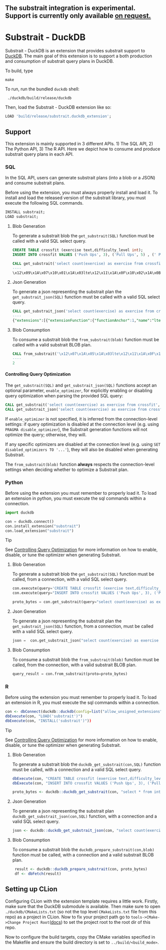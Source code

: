 ## The substrait integration is experimental. Support is currently only available [on request.](https://duckdblabs.com/contact/) 

# Substrait - DuckDB
Substrait - DuckDB is an extension that provides substrait support to [DuckDB](https://www.duckdb.org).
The main goal of this extension is to support a both production and consumption of substrait query plans in DuckDB.

To build, type 
```
make
```

To run, run the bundled `duckdb` shell:
```
 ./duckdb/build/release/duckdb 
```

Then, load the Substrait - DuckDB extension like so:
```SQL
LOAD 'build/release/substrait.duckdb_extension';
```

## Support
This extension is mainly supported in 3 different APIs. 1) The SQL API, 2) The Python API, 3) The R API.
Here we depict how to consume and produce substrait query plans in each API.

### SQL
In the SQL API, users can generate substrait plans (into a blob or a JSON) and consume substrait plans.

Before using the extension, you must always properly install and load it. 
To install and load the released version of the substrait library, you must execute the following SQL commands.
```sql
INSTALL substrait;
LOAD substrait;
```

1) Blob Generation
     
     To generate a substrait blob the ```get_substrait(SQL)``` function must be called with a valid SQL select query.
     ```sql
     CREATE TABLE crossfit (exercise text,difficulty_level int);
     INSERT INTO crossfit VALUES ('Push Ups', 3), ('Pull Ups', 5) , (' Push Jerk', 7), ('Bar Muscle Up', 10);
     
     CALL get_substrait('select count(exercise) as exercise from crossfit where difficulty_level <=5');
     ----
     \x12\x09\x1A\x07\x10\x01\x1A\x03lte\x12\x11\x1A\x0F\x10\x02\x1A\x0Bis_not_null\x12\x09\x1A\x07\x10\x03\x1A\x03and\x12\x10\x1A\x0E\x10\x04\x1A\x0Acount_star\x1A\xCB\x01\x12\xC8\x01\x0A\xBB\x01:\xB8\x01\x12\xAB\x01"\xA8\x01\x12\x97\x01\x0A\x94\x01\x12.\x0A\x08exercise\x0A\x0Fdifficulty_level\x12\x11\x0A\x07\xB2\x01\x04\x08\x0D\x18\x01\x0A\x04*\x02\x10\x01\x18\x02\x1AJ\x1AH\x08\x03\x1A\x04\x0A\x02\x10\x01""\x1A \x1A\x1E\x08\x01\x1A\x04*\x02\x10\x01"\x0C\x1A\x0A\x12\x08\x0A\x04\x12\x02\x08\x01"\x00"\x06\x1A\x04\x0A\x02(\x05"\x1A\x1A\x18\x1A\x16\x08\x02\x1A\x04*\x02\x10\x01"\x0C\x1A\x0A\x12\x08\x0A\x04\x12\x02\x08\x01"\x00"\x0A\x0A\x06\x0A\x02\x08\x01\x0A\x00\x10\x01:\x0A\x0A\x08crossfit\x1A\x00"\x0A\x0A\x08\x08\x04*\x04:\x02\x10\x01\x1A\x08\x12\x06\x0A\x02\x12\x00"\x00\x12\x08exercise
    ```
2) Json Generation
     
     To generate a json representing  the substrait plan the ```get_substrait_json(SQL)``` function must be called with a valid SQL select query.
     ```sql
     CALL get_substrait_json('select count(exercise) as exercise from crossfit where difficulty_level <=5');
     ----
     {"extensions":[{"extensionFunction":{"functionAnchor":1,"name":"lte"}},{"extensionFunction":{"functionAnchor":2,"name":"is_not_null"}},{"extensionFunction":{"functionAnchor":3,"name":"and"}},{"extensionFunction":{"functionAnchor":4,"name":"count_star"}}],"relations":[{"root":{"input":{"project":{"input":{"aggregate":{"input":{"read":{"baseSchema":{"names":["exercise","difficulty_level"],"struct":{"types":[{"varchar":{"length":13,"nullability":"NULLABILITY_NULLABLE"}},{"i32":{"nullability":"NULLABILITY_NULLABLE"}}],"nullability":"NULLABILITY_REQUIRED"}},"filter":{"scalarFunction":{"functionReference":3,"outputType":{"bool":{"nullability":"NULLABILITY_NULLABLE"}},"arguments":[{"value":{"scalarFunction":{"functionReference":1,"outputType":{"i32":{"nullability":"NULLABILITY_NULLABLE"}},"arguments":[{"value":{"selection":{"directReference":{"structField":{"field":1}},"rootReference":{}}}},{"value":{"literal":{"i32":5}}}]}}},{"value":{"scalarFunction":{"functionReference":2,"outputType":{"i32":{"nullability":"NULLABILITY_NULLABLE"}},"arguments":[{"value":{"selection":{"directReference":{"structField":{"field":1}},"rootReference":{}}}}]}}}]}},"projection":{"select":{"structItems":[{"field":1},{}]},"maintainSingularStruct":true},"namedTable":{"names":["crossfit"]}}},"groupings":[{}],"measures":[{"measure":{"functionReference":4,"outputType":{"i64":{"nullability":"NULLABILITY_NULLABLE"}}}}]}},"expressions":[{"selection":{"directReference":{"structField":{}},"rootReference":{}}}]}},"names":["exercise"]}}]}
     ```
3) Blob Consumption
     
     To consume a substrait blob the ```from_substrait(blob)``` function must be called with a valid substrait BLOB plan.
     ```sql
     CALL from_substrait('\x12\x07\x1A\x05\x1A\x03lte\x12\x11\x1A\x0F\x10\x01\x1A\x0Bis_not_null\x12\x09\x1A\x07\x10\x02\x1A\x03and\x12\x10\x1A\x0E\x10\x03\x1A\x0Acount_star\x1A\xA4\x01\x12\xA1\x01\x0A\x94\x01:\x91\x01\x12\x86\x01"\x83\x01\x12y:w\x12c\x12a\x12+\x0A)\x12\x1B\x0A\x08exercise\x0A\x0Fdifficulty_level:\x0A\x0A\x08crossfit\x1A2\x1A0\x08\x02"\x18\x1A\x16\x1A\x14"\x0A\x1A\x08\x12\x06\x0A\x04\x12\x02\x08\x01"\x06\x1A\x04\x0A\x02(\x05"\x12\x1A\x10\x1A\x0E\x08\x01"\x0A\x1A\x08\x12\x06\x0A\x04\x12\x02\x08\x01\x1A\x08\x12\x06\x0A\x04\x12\x02\x08\x01\x1A\x06\x12\x04\x0A\x02\x12\x00\x1A\x00"\x04\x0A\x02\x08\x03\x1A\x06\x12\x04\x0A\x02\x12\x00\x12\x08exercise'::BLOB);
     ----
     2
   ```

#### Controlling Query Optimization

The `get_substrait(SQL)` and `get_substrait_json(SQL)` functions accept an optional parameter, `enable_optimizer`,
for explicitly enabling or disabling query optimization when parsing the provided SQL query:

```sql
CALL get_substrait('select count(exercise) as exercise from crossfit', enable_optimizer=false);
CALL get_substrait_json('select count(exercise) as exercise from crossfit', enable_optimizer=true);
```

If `enable_optimizer` is not specified, it is inferred from the connection-level settings: if query optimization
is disabled at the connection level (e.g. using `PRAGMA disable_optimizer`), the Substrait generation functions
will not optimize the query; otherwise, they will.

If any specific optimizers are disabled at the connection level (e.g. using `SET disabled_optimizers TO '...'`),
they will also be disabled when generating Substrait.

The `from_substrait(blob)` function **always** respects the connection-level settings when deciding whether to
optimize a Substrait plan.

### Python
Before using the extension you must remember to properly load it. To load an extension in python, you must execute the sql commands within a connection.
```python
import duckdb

con = duckdb.connect()
con.install_extension("substrait")
con.load_extension("substrait")
```

> [!TIP]
> See [Controlling Query Optimization](#controlling-query-optimization) for more information on how to
> enable, disable, or tune the optimizer when generating Substrait.

1) Blob Generation
     
     To generate a substrait blob the ```get_substrait(SQL)``` function must be called, from a connection, with a valid SQL select query.
     ```python
     con.execute(query='CREATE TABLE crossfit (exercise text,difficulty_level int);')
     con.execute(query="INSERT INTO crossfit VALUES ('Push Ups', 3), ('Pull Ups', 5) , (' Push Jerk', 7), ('Bar Muscle Up', 10);")
     
     proto_bytes = con.get_substrait(query="select count(exercise) as exercise from crossfit where difficulty_level <=5").fetchone()[0]
   ```
2) Json Generation
     
     To generate a json representing  the substrait plan the ```get_substrait_json(SQL)``` function, from a connection, must be called with a valid SQL select query.
     ```python
     json =  con.get_substrait_json("select count(exercise) as exercise from crossfit where difficulty_level <=5").fetchone()[0]
     ```
3) Blob Consumption
     
     To consume a substrait blob the ```from_substrait(blob)``` function must be called, from the connection, with a valid substrait BLOB plan.
     ```python
     query_result = con.from_substrait(proto=proto_bytes)
    ```

### R
Before using the extension you must remember to properly load it. To load an extension in R, you must execute the sql commands within a connection.
```r
con <- dbConnect(duckdb::duckdb(config=list("allow_unsigned_extensions"="true")))
dbExecute(con, "LOAD('substrait')")
dbExecute(con, "INSTALL('substrait')"))
```

> [!TIP]
> See [Controlling Query Optimization](#controlling-query-optimization) for more information on how to
> enable, disable, or tune the optimizer when generating Substrait.

1) Blob Generation
     
     To generate a substrait blob the ```duckdb_get_substrait(con,SQL)``` function must be called, with a connection and a valid SQL select query.
     ```r
     dbExecute(con, "CREATE TABLE crossfit (exercise text,difficulty_level int);")
     dbExecute(con, "INSERT INTO crossfit VALUES ('Push Ups', 3), ('Pull Ups', 5) , (' Push Jerk', 7), ('Bar Muscle Up', 10);")
     
     proto_bytes <- duckdb::duckdb_get_substrait(con, "select * from integers limit 5")    
   ```
2) Json Generation
     
     To generate a json representing  the substrait plan  ```duckdb_get_substrait_json(con,SQL)``` function, with a connection and a valid SQL select query.
     ```r
     json <- duckdb::duckdb_get_substrait_json(con, "select count(exercise) as exercise from crossfit where difficulty_level <=5")
     ```
3) Blob Consumption
     
     To consume a substrait blob the ```duckdb_prepare_substrait(con,blob)``` function must be called, with a connection and a valid substrait BLOB plan.
     ```r
      result <- duckdb::duckdb_prepare_substrait(con, proto_bytes)
      df <- dbFetch(result)
    ```

## Setting up CLion 
Configuring CLion with the extension template requires a little work. Firstly, make sure that the DuckDB submodule is available. 
Then make sure to open `./duckdb/CMakeLists.txt` (so not the top level `CMakeLists.txt` file from this repo) as a project in CLion.
Now to fix your project path go to `tools->CMake->Change Project Root`([docs](https://www.jetbrains.com/help/clion/change-project-root-directory.html)) to set the project root to the root dir of this repo.

Now to configure the build targets, copy the CMake variables specified in the Makefile and ensure
the build directory is set to `../build/<build_mode>`.
